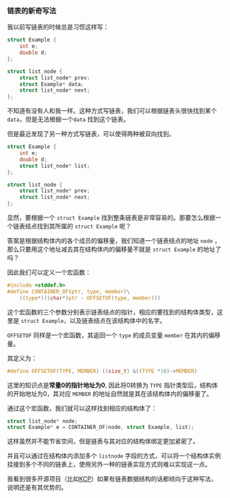 ### 链表的新奇写法

我以前写链表的时候总是习惯这样写：

```c
struct Example {
    int e;
    double d;
};

struct list_node {
    struct list_node* prev;
    struct Example* data;
    struct list_node* next;
};
```

不知道有没有人和我一样。这种方式写链表，我们可以根据链表头很快找到某个`data`，但是无法根据一个`data` 找到这个链表。

但是最近发现了另一种方式写链表，可以使得两种被双向找到。

```c
struct Example {
    int e;
    double d;
    struct list_node* list;
};

struct list_node {
    struct list_node* prev;
    struct list_node* next;
};
```

显然，要根据一个 `struct Example` 找到整条链表是非常容易的。那要怎么根据一个链表结点找到其所属的 `struct Example` 呢？

答案是根据结构体内的各个成员的偏移量，我们知道一个链表结点的地址 `node` ，那么只要用这个地址减去其在结构体内的偏移量不就是 `struct Example` 的地址了吗？

因此我们可以定义一个宏函数：

```c
#include <stddef.h>
#define CONTAINER_OF(ptr, type, member)\
    ((type*)((char*)ptr - OFFSETOF(type, member)))
```

这个宏函数的三个参数分别表示链表结点的指针，相应的要找到的结构体类型，这里是 `struct Example`，以及链表结点在该结构体中的名字。

`OFFSETOF` 同样是一个宏函数，其返回一个 `type` 的成员变量 `member` 在其内的偏移量。

其定义为：

```c
#define OFFSETOF(TYPE, MEMBER) ((size_t) &((TYPE *)0)->MEMBER)
```

这里的知识点是**常量0的指针地址为0**, 因此将0转换为 `TYPE` 指针类型后，结构体的开始地址为0，其对应 `MEMBER` 的地址自然就是其在该结构体内的偏移量了。

通过这个宏函数，我们就可以这样找到相应的结构体了：

```c
struct list_node* node;
struct Example* e = CONTAINER_OF(node, struct Example, list);
```

这样虽然并不能节省空间，但是链表与其对应的结构体绑定更加紧密了。

并且可以通过在结构体内添加多个 `listnode` 字段的方式，可以将一个结构体实例挂接到多个不同的链表上，使用另外一种的链表实现方式则难以实现这一点。

我看到很多开源项目（比如[KCP](https://github.com/skywind3000/kcp.git)）如果有链表数据结构的话都倾向于这种写法，说明还是有其优势的。